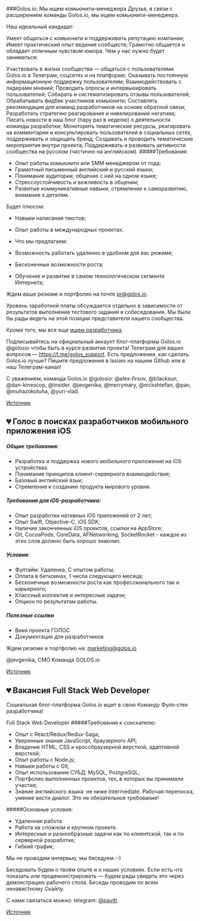 ###Golos.io: Мы ищем комьюнити-менеджера
Друзья, в связи с расширением команды Golos.io, мы ищем комьюнити-менеджера.

Наш идеальный кандидат:

Умеет общаться с комьюнити и поддерживать репутацию компании;
Имеет практический опыт ведения сообществ;
Грамотно общается и обладает отличным чувством юмора.
Чем у нас нужно будет заниматься:

Участвовать в жизни сообщества — общаться с пользователями Golos.io в Телеграм, соцсетях и на платформе;
Оказывать постоянную информационную поддержку пользователям;
Взаимодействовать с лидерами мнений;
Проводить опросы и интервьюировать пользователей;
Собирать и систематизировать отзывы пользователей;
Обрабатывать фидбек участников комьюнити;
Составлять рекомендации для команд разработчиков на основе обратной связи;
Разработать стратегию реагирования и нивелирование негатива;
Писать новости в наш блог (пару раз в неделю) о деятельности команды разработки;
Мониторить тематические ресурсы, реагировать на комментарии и консультировать пользователей в социальных сетях, поддерживать и защищать бренд;
Создавать и проводить тематические мероприятия внутри проекта;
Поддерживать и развивать активности сообщества на русском (частично на английском).
#####Требования:

- Опыт работы комьюнити или SMM менеджером от года;
- Грамотный письменный английский и русский языки;
- Понимание аудитории, общение с ней на одном языке;
- Стрессоустойчивость и вежливость в общении;
- Развитые коммуникативные навыки, стремление к саморазвитию, внимание к деталям.


Будет плюсом:

- Навыки написания текстов;
- Опыт работы в международных проектах.
- Что мы предлагаем:

- Возможность работать удаленно в удобном для вас режиме;
- Бесконечные возможности роста;
- Обучение и развитие в самом технологическом сегменте Интернета;


Ждем ваше резюме и портфолио на почте pr@golos.io.

Уровень заработной платы обсуждается отдельно в зависимости от результатов выполнения тестового задания и собеседования. Мы были бы рады видеть на этой позиции представителя нашего сообщества.

Кроме того, мы все еще [ищем разработчика](https://golos.io/golosio/@golosio/komanda-golos-io-rasshiryaetsya-ishem-talanty).

Подписывайтесь на официальный аккаунт блог-платформы Golos.io @golosio чтобы быть в курсе развития проекта! Телеграм для ваших вопросов — https://t.me/golos_support.
Есть предложения, как сделать Golos.io лучше? Пишите предложения в Issues на нашем Github или в наш Телеграм-канал!


С уважением, команда Golos.io @golosio: @alex-firsov, @b1acksun, @dan-kinescop, @insider, @jevgenika, @merrymary, @nickshtefan, @pav, @muhazokotuha, @yuri-vlad.

[Источник](https://golos.io/golosio/@golosio/golos-io-my-ishem-komyuniti-menedzhera)


## 💔 Голос в поисках разработчиков мобильного приложения iOS

##### Общие требования:

- Разработка и поддержка нового мобильного приложения на iOS устройствах.
- Понимание принципов клиент-серверного взаимодействия;
- Базовый английский язык;
- Стремление к созданию продукта мирового уровня.

##### Требования для iOS-разработчика:

- Опыт разработки нативных iOS приложений от 2 лет;
- Опыт Swift, Objective-C, iOS SDK; 
- Наличие законченных iOS проектов, ссылки на AppStore; 
- Git, CocoaPods, CoreData, AFNetworking, SocketRocket - каждое из этих слов должно быть хорошо знакомо.  

##### Условия:

- Фултайм. Удаленка. С опытом работы;
- Оплата в биткоинах, 1 числа следующего месяца;
- Бесконечные возможности роста как профессионального так и карьерного;
- Классный коллектив и интересные задачи;
- Опцион по результатам работы.

##### Полезные ссылки

- Вики проекта ГОЛОС
- Документация для разработчиков

Ждем резюме и портфолио на: [marketing@golos.io](mailto:marketing@golos.io)  

@jevgenika, CMO
Команда GOLOS.io

[Источник](https://golos.io/golos/@golosio/mobile-first-komanda-golosa-v-poiskakh-razrabotchikov-mobilnogo-prilozheniya-ios-android-reactnative)

## 💔 Вакансия Full Stack Web Developer

Социальная блог-платформа Golos.io ищет в свою Команду Фулл-стек разработчика! 

Full Stack Web Developer 
#####Требования к соискателю:

- Опыт с React/Redux/Redux-Saga;
- Уверенные знания JavaScript, браузерного API;
- Владение HTML, CSS и кроссбраузерной версткой, адаптивной версткой;
- Опыт работы с Node.js;
- Навыки работы с Git;
- Опыт использования СУБД: MySQL, PostgreSQL‎;
- Портфолио выполненных проектов, тех, в которых вы принимали участие;
- Знание английского языка: не ниже Intermediate. Рабочая переписка, умение вести диалог. Это не обязательное требование!

#####Основные условия:

- Удаленная работа
- Работа на сложном и крупном проекте. 
- Интересные и разнообразные задачи как по клиентской, так и по серверной разработке;
- Гибкий график;

Мы не проводим интервью, мы беседуем :-)

Беседовать будем о твоём опыте и о наших условиях. Если есть что показать или продемонстрировать — будем рады увидеть это через демонстрацию рабочего стола. Беседы проводим по всем ненавистному Скайпу.

С нами связаться можно: telegram: [@pavitt](tg://resolve?domain=pavitt).

[Источник](https://golos.io/golos/@golosio/vakansiya-full-stack-web-developer)
  

